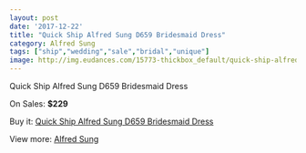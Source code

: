 ```yaml
---
layout: post
date: '2017-12-22'
title: "Quick Ship Alfred Sung D659 Bridesmaid Dress"
category: Alfred Sung
tags: ["ship","wedding","sale","bridal","unique"]
image: http://img.eudances.com/15773-thickbox_default/quick-ship-alfred-sung-d659-bridesmaid-dress.jpg
---
```

Quick Ship Alfred Sung D659 Bridesmaid Dress

On Sales: **$229**
<a href="https://www.eudances.com/en/alfred-sung/4654-quick-ship-alfred-sung-d659-bridesmaid-dress.html"><amp-img layout="responsive" width="600" height="600" src="//img.eudances.com/15773-thickbox_default/quick-ship-alfred-sung-d659-bridesmaid-dress.jpg" alt="Quick Ship Alfred Sung D659 Bridesmaid Dress 0" /></a>
<a href="https://www.eudances.com/en/alfred-sung/4654-quick-ship-alfred-sung-d659-bridesmaid-dress.html"><amp-img layout="responsive" width="600" height="600" src="//img.eudances.com/15783-thickbox_default/quick-ship-alfred-sung-d659-bridesmaid-dress.jpg" alt="Quick Ship Alfred Sung D659 Bridesmaid Dress 1" /></a>
<a href="https://www.eudances.com/en/alfred-sung/4654-quick-ship-alfred-sung-d659-bridesmaid-dress.html"><amp-img layout="responsive" width="600" height="600" src="//img.eudances.com/15782-thickbox_default/quick-ship-alfred-sung-d659-bridesmaid-dress.jpg" alt="Quick Ship Alfred Sung D659 Bridesmaid Dress 2" /></a>
<a href="https://www.eudances.com/en/alfred-sung/4654-quick-ship-alfred-sung-d659-bridesmaid-dress.html"><amp-img layout="responsive" width="600" height="600" src="//img.eudances.com/15781-thickbox_default/quick-ship-alfred-sung-d659-bridesmaid-dress.jpg" alt="Quick Ship Alfred Sung D659 Bridesmaid Dress 3" /></a>
<a href="https://www.eudances.com/en/alfred-sung/4654-quick-ship-alfred-sung-d659-bridesmaid-dress.html"><amp-img layout="responsive" width="600" height="600" src="//img.eudances.com/15780-thickbox_default/quick-ship-alfred-sung-d659-bridesmaid-dress.jpg" alt="Quick Ship Alfred Sung D659 Bridesmaid Dress 4" /></a>
<a href="https://www.eudances.com/en/alfred-sung/4654-quick-ship-alfred-sung-d659-bridesmaid-dress.html"><amp-img layout="responsive" width="600" height="600" src="//img.eudances.com/15779-thickbox_default/quick-ship-alfred-sung-d659-bridesmaid-dress.jpg" alt="Quick Ship Alfred Sung D659 Bridesmaid Dress 5" /></a>
<a href="https://www.eudances.com/en/alfred-sung/4654-quick-ship-alfred-sung-d659-bridesmaid-dress.html"><amp-img layout="responsive" width="600" height="600" src="//img.eudances.com/15778-thickbox_default/quick-ship-alfred-sung-d659-bridesmaid-dress.jpg" alt="Quick Ship Alfred Sung D659 Bridesmaid Dress 6" /></a>
<a href="https://www.eudances.com/en/alfred-sung/4654-quick-ship-alfred-sung-d659-bridesmaid-dress.html"><amp-img layout="responsive" width="600" height="600" src="//img.eudances.com/15777-thickbox_default/quick-ship-alfred-sung-d659-bridesmaid-dress.jpg" alt="Quick Ship Alfred Sung D659 Bridesmaid Dress 7" /></a>
<a href="https://www.eudances.com/en/alfred-sung/4654-quick-ship-alfred-sung-d659-bridesmaid-dress.html"><amp-img layout="responsive" width="600" height="600" src="//img.eudances.com/15776-thickbox_default/quick-ship-alfred-sung-d659-bridesmaid-dress.jpg" alt="Quick Ship Alfred Sung D659 Bridesmaid Dress 8" /></a>
<a href="https://www.eudances.com/en/alfred-sung/4654-quick-ship-alfred-sung-d659-bridesmaid-dress.html"><amp-img layout="responsive" width="600" height="600" src="//img.eudances.com/15775-thickbox_default/quick-ship-alfred-sung-d659-bridesmaid-dress.jpg" alt="Quick Ship Alfred Sung D659 Bridesmaid Dress 9" /></a>
<a href="https://www.eudances.com/en/alfred-sung/4654-quick-ship-alfred-sung-d659-bridesmaid-dress.html"><amp-img layout="responsive" width="600" height="600" src="//img.eudances.com/15774-thickbox_default/quick-ship-alfred-sung-d659-bridesmaid-dress.jpg" alt="Quick Ship Alfred Sung D659 Bridesmaid Dress 10" /></a>

Buy it: [Quick Ship Alfred Sung D659 Bridesmaid Dress](https://www.eudances.com/en/alfred-sung/4654-quick-ship-alfred-sung-d659-bridesmaid-dress.html "Quick Ship Alfred Sung D659 Bridesmaid Dress")

View more: [Alfred Sung](https://www.eudances.com/en/52-alfred-sung "Alfred Sung")